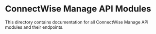 # ConnectWise Manage API Modules

This directory contains documentation for all ConnectWise Manage API modules and their endpoints.